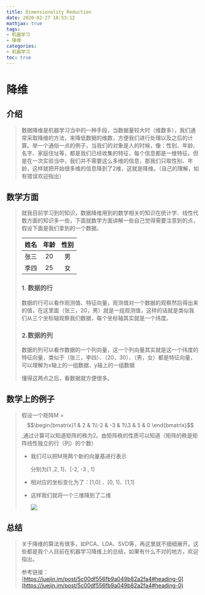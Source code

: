 ```yaml
---
title: Dimensionality Reduction
date: 2020-02-27 18:53:12
mathjax: true
tags:
- 机器学习
- 降维
categories:
- 机器学习
toc: true
---
```


# 降维

## 介绍

>数据降维是机器学习当中的一种手段，当数据量较大时（维数多），我们通常采取降维的方法，来降低数据的维数，方便我们进行处理以及之后的计算。举一个通俗一点的例子，当我们的对象是人的时候，像：性别、年龄、名字、家庭住址等，都是我们已经收集的特征，每个信息都是一维特征。但是在一次实验当中，我们并不需要这么多维的信息，那我们只取性别、年龄，这样就把开始很多维的信息降到了2维，这就是降维。（自己的理解，如有错误欢迎指出）  
<!--more-->
## 数学方面

> 就我目前学习到的知识，数据降维用到的数学相关的知识在统计学、线性代数方面的知识多一些，下面就数学方面讲解一些自己觉得需要注意到的点，假设下面是我们拿到的一个数据。
>
>
> |  姓名   |  年龄  |  性别 |
> |  :-----:  |  :----:   | :----:   |
> |  张三  |  20      |   男    |
> | 李四   |  25      |  女     |
>
>
> ### 1. 数据的行
>
> 数据的行可以看作观测值、特征向量，观测值对一个数据的观察然后得出来的值，在这里面（张三，20，男）就是一组观测值，这样的话就是类似我们从三个坐标轴观察我们数据，每个坐标轴其实就是一个纬度。
>
> ### 2.数据的列
>
> 数据的列可以看作数据的一个列向量，这一个列向量其实就是这一个纬度的特征向量，类似于（张三，李四）、（20，30）、（男，女）都是特征向量，可以理解为x轴上的一组数据、y轴上的一组数据
>
> 
>
> 懂得这两点之后，看数据就方便很多。

## 数学上的例子

> 假设一个矩阵M = $$\begin{bmatrix}1 & 2 & 1\\-2 & -3 & 1\\3 & 5 & 0  \end{bmatrix}$$ ,通过计算可以知道矩阵的秩为2。由矩阵秩的性质可以知道（矩阵的秩是矩阵线性独立的行（列）的个数）
>
> * 我们可以把M用两个新的向量基进行表示
>
>    分别为[1 ,2, 1]、[-2,  -3 ,  1]
>
> * 相对应的坐标变化为了：[1,0] 、[0, 1]、[1,1]
>
> * 这样我们就将一个三维降到了二维
>
>   ![](https://gitee.com/zhou-ning/BlogImage/raw/master/机器学习/1.png)

## 总结

> 关于降维的算法有很多，如PCA、LDA、SVD等，再这里就不细细展开。这些都是我个人目前在机器学习降维上的总结，如果有什么不对的地方，欢迎指出。
>
> 参考链接：[https://juejin.im/post/5c00df556fb9a049b82a2fa4#heading-0](https://juejin.im/post/5c00df556fb9a049b82a2fa4#heading-0)






